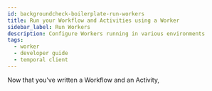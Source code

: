 ```yaml
---
id: backgroundcheck-boilerplate-run-workers
title: Run your Workflow and Activities using a Worker
sidebar_label: Run Workers
description: Configure Workers running in various environments
tags:
  - worker
  - developer guide
  - temporal client
---
```


Now that you've written a Workflow and an Activity,
